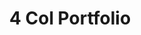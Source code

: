 ---
title:			"4 Col Portfolio"
slug:			4-col-portfolio
src:			/template-overviews/4-col-portfolio
categories:		template portfolios unstyled
description:	"An unstlyed, four column, portfolio page grid perfect for showcasing a large group of projects or works."
bump:			"A four column portfolio template."
img-src:		/img/templates/4-col-portfolio.jpg
img-desc:		"Free Bootstrap 4 Portfolio Theme"
layout:			template-overview

meta-title: "Four Column Portfolio - Free Bootstrap Template"
meta-description: "A four column portfolio page template for Bootstrap 4. All Start Bootstrap templates are free to use and open source."

features:
  - Four column portfolio layout
  - Seamless, responsive image grid

long-description: "4 Col Portfolio is a basic, four column image grid ideal for featuring a large number of projects that do not require much detail."

alt-version:		"no"
user-version:		"no"

v4-version:			"yes"
alt-v4:				"https://github.com/BlackrockDigital/startbootstrap-4-col-portfolio/archive/v4-dev.zip"

redirect_from:
  - /4-col-portfolio/
  - /4-col-portfolio.php/
  - /templates/4-col-portfolio.html/
  - /downloads/4-col-portfolio.zip/
---